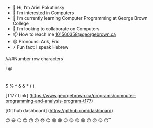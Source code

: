 - 👋 Hi, I’m Ariel Pokutinsky
- 👀 I’m interested in Computers
- 🌱 I’m currently learning Computer Programming at George Brown College
- 💞️ I’m looking to collaborate on Computers
- 📫 How to reach me 101560358@georgebrown.ca
- 😄 Pronouns: Arik, Eric
- ⚡ Fun fact: I speak Hebrew

<!---
ArielP234/ArielP234 is a ✨ special ✨ repository because its `README.md` (this file) appears on your GitHub profile.
You can click the Preview link to take a look at your changes.
--->
/#/#Number row characters 

!
@
#
$
%
^
&
&
*
(
)

[T177 Link] (https://www.georgebrown.ca/programs/computer-programming-and-analysis-program-t177)

[Git hub dashboard] (https://github.com/dashboard)

😊 😃
😏 	😍	😘 
😚 	😳 	😌 
😆 	😁 😉 
😜 	😝 😀 
😗 	😙 	😛 
😴
